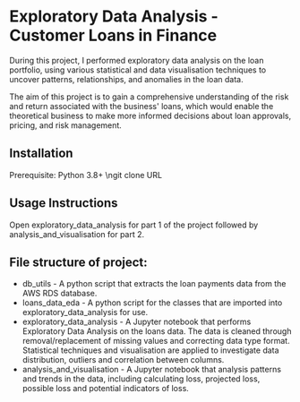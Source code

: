 # Exploratory Data Analysis - Customer Loans in Finance
During this project, I performed exploratory data analysis on the loan portfolio, using various statistical and data visualisation techniques to uncover patterns, relationships, and anomalies in the loan data.

The aim of this project is to gain a comprehensive understanding of the risk and return associated with the business' loans, which would enable the theoretical business to make more informed decisions about loan approvals, pricing, and risk management.

## Installation
Prerequisite: Python 3.8+
\ngit clone URL

## Usage Instructions 
Open exploratory_data_analysis for part 1 of the project  followed by analysis_and_visualisation for part 2. 

## File structure of project:
* db_utils - A python script that extracts the loan payments data from the AWS RDS database.
* loans_data_eda - A python script for the classes that are imported into exploratory_data_analysis for use.
* exploratory_data_analysis - A Jupyter notebook that performs Exploratory Data Analysis on the loans data. The data is cleaned through removal/replacement of missing values and correcting data type format. Statistical techniques and visualisation are applied to investigate data distribution, outliers and correlation between columns. 
* analysis_and_visualisation - A Jupyter notebook that analysis patterns and trends in the data, including calculating loss, projected loss, possible loss and potential indicators of loss. 
